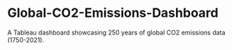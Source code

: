 # Global-CO2-Emissions-Dashboard
A Tableau dashboard showcasing 250 years of global CO2 emissions data (1750-2021).
